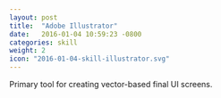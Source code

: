 ```yaml
---
layout: post
title:  "Adobe Illustrator"
date:   2016-01-04 10:59:23 -0800
categories: skill
weight: 2
icon: "2016-01-04-skill-illustrator.svg"
---
```


Primary tool for creating vector-based final UI screens.

